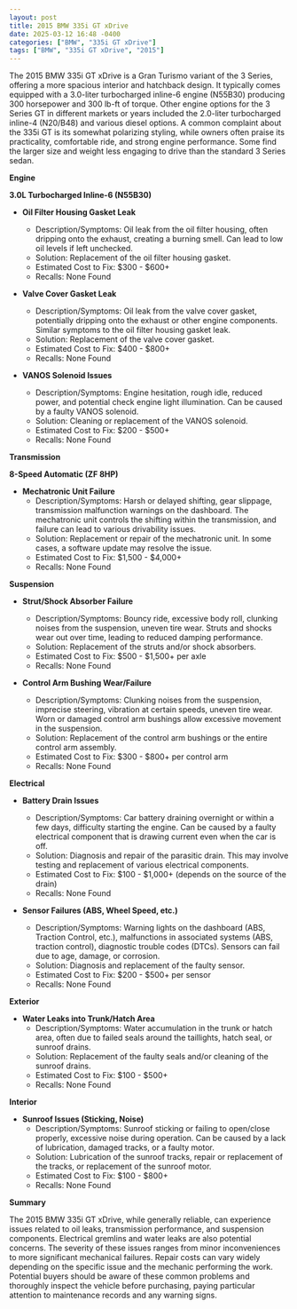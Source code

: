```yaml
---
layout: post
title: 2015 BMW 335i GT xDrive
date: 2025-03-12 16:48 -0400
categories: ["BMW", "335i GT xDrive"]
tags: ["BMW", "335i GT xDrive", "2015"]
---
```

The 2015 BMW 335i GT xDrive is a Gran Turismo variant of the 3 Series, offering a more spacious interior and hatchback design. It typically comes equipped with a 3.0-liter turbocharged inline-6 engine (N55B30) producing 300 horsepower and 300 lb-ft of torque. Other engine options for the 3 Series GT in different markets or years included the 2.0-liter turbocharged inline-4 (N20/B48) and various diesel options. A common complaint about the 335i GT is its somewhat polarizing styling, while owners often praise its practicality, comfortable ride, and strong engine performance. Some find the larger size and weight less engaging to drive than the standard 3 Series sedan.

**Engine**

**3.0L Turbocharged Inline-6 (N55B30)**

*   **Oil Filter Housing Gasket Leak**
    *   Description/Symptoms: Oil leak from the oil filter housing, often dripping onto the exhaust, creating a burning smell. Can lead to low oil levels if left unchecked.
    *   Solution: Replacement of the oil filter housing gasket.
    *   Estimated Cost to Fix: $300 - $600+
    *   Recalls: None Found

*   **Valve Cover Gasket Leak**
    *   Description/Symptoms: Oil leak from the valve cover gasket, potentially dripping onto the exhaust or other engine components. Similar symptoms to the oil filter housing gasket leak.
    *   Solution: Replacement of the valve cover gasket.
    *   Estimated Cost to Fix: $400 - $800+
    *   Recalls: None Found

*   **VANOS Solenoid Issues**
    *   Description/Symptoms: Engine hesitation, rough idle, reduced power, and potential check engine light illumination. Can be caused by a faulty VANOS solenoid.
    *   Solution: Cleaning or replacement of the VANOS solenoid.
    *   Estimated Cost to Fix: $200 - $500+
    *   Recalls: None Found

**Transmission**

**8-Speed Automatic (ZF 8HP)**

*   **Mechatronic Unit Failure**
    *   Description/Symptoms: Harsh or delayed shifting, gear slippage, transmission malfunction warnings on the dashboard. The mechatronic unit controls the shifting within the transmission, and failure can lead to various drivability issues.
    *   Solution: Replacement or repair of the mechatronic unit. In some cases, a software update may resolve the issue.
    *   Estimated Cost to Fix: $1,500 - $4,000+
    *   Recalls: None Found

**Suspension**

*   **Strut/Shock Absorber Failure**
    *   Description/Symptoms: Bouncy ride, excessive body roll, clunking noises from the suspension, uneven tire wear. Struts and shocks wear out over time, leading to reduced damping performance.
    *   Solution: Replacement of the struts and/or shock absorbers.
    *   Estimated Cost to Fix: $500 - $1,500+ per axle
    *   Recalls: None Found

*   **Control Arm Bushing Wear/Failure**
    *   Description/Symptoms: Clunking noises from the suspension, imprecise steering, vibration at certain speeds, uneven tire wear. Worn or damaged control arm bushings allow excessive movement in the suspension.
    *   Solution: Replacement of the control arm bushings or the entire control arm assembly.
    *   Estimated Cost to Fix: $300 - $800+ per control arm
    *   Recalls: None Found

**Electrical**

*   **Battery Drain Issues**
    *   Description/Symptoms: Car battery draining overnight or within a few days, difficulty starting the engine. Can be caused by a faulty electrical component that is drawing current even when the car is off.
    *   Solution: Diagnosis and repair of the parasitic drain. This may involve testing and replacement of various electrical components.
    *   Estimated Cost to Fix: $100 - $1,000+ (depends on the source of the drain)
    *   Recalls: None Found

*   **Sensor Failures (ABS, Wheel Speed, etc.)**
    *   Description/Symptoms: Warning lights on the dashboard (ABS, Traction Control, etc.), malfunctions in associated systems (ABS, traction control), diagnostic trouble codes (DTCs). Sensors can fail due to age, damage, or corrosion.
    *   Solution: Diagnosis and replacement of the faulty sensor.
    *   Estimated Cost to Fix: $200 - $500+ per sensor
    *   Recalls: None Found

**Exterior**

*   **Water Leaks into Trunk/Hatch Area**
    *   Description/Symptoms: Water accumulation in the trunk or hatch area, often due to failed seals around the taillights, hatch seal, or sunroof drains.
    *   Solution: Replacement of the faulty seals and/or cleaning of the sunroof drains.
    *   Estimated Cost to Fix: $100 - $500+
    *   Recalls: None Found

**Interior**

*   **Sunroof Issues (Sticking, Noise)**
    *   Description/Symptoms: Sunroof sticking or failing to open/close properly, excessive noise during operation. Can be caused by a lack of lubrication, damaged tracks, or a faulty motor.
    *   Solution: Lubrication of the sunroof tracks, repair or replacement of the tracks, or replacement of the sunroof motor.
    *   Estimated Cost to Fix: $100 - $800+
    *   Recalls: None Found

**Summary**

The 2015 BMW 335i GT xDrive, while generally reliable, can experience issues related to oil leaks, transmission performance, and suspension components. Electrical gremlins and water leaks are also potential concerns. The severity of these issues ranges from minor inconveniences to more significant mechanical failures. Repair costs can vary widely depending on the specific issue and the mechanic performing the work. Potential buyers should be aware of these common problems and thoroughly inspect the vehicle before purchasing, paying particular attention to maintenance records and any warning signs.

